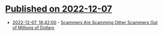 # [Published on 2022-12-07](index.md)

* [2022-12-07, 18:42:00](https://yro.slashdot.org/story/22/12/07/188239/scammers-are-scamming-other-scammers-out-of-millions-of-dollars?utm_source=rss1.0mainlinkanon&utm_medium=feed) - [Scammers Are Scamming Other Scammers Out of Millions of Dollars](https://yro.slashdot.org/story/22/12/07/188239/scammers-are-scamming-other-scammers-out-of-millions-of-dollars?utm_source=rss1.0mainlinkanon&utm_medium=feed)
